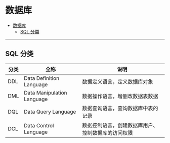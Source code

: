 # 数据库

- [数据库](#数据库)
  - [SQL 分类](#sql-分类)

---

## SQL 分类

| 分类 | 全称                       | 说明                                               |
|------|----------------------------|----------------------------------------------------|
| DDL  | Data Definition Language   | 数据定义语言，定义数据库对象                       |
| DML  | Data Manipulation Language | 数据操作语言，增删改数据表数据                     |
| DQL  | Data Query Language        | 数据查询语言，查询数据库中表的记录                 |
| DCL  | Data Control Language      | 数据控制语言，创建数据库用户、控制数据库的访问权限 |

